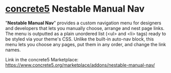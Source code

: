 [concrete5](https://www.concrete5.org) Nestable Manual Nav
===========================================================
"**Nestable Manual Nav**" provides a custom navigation menu for designers and developers that lets you manually choose, arrange and nest page links. The menu is outputted as a plain unordered list (&lt;ul&gt; and &lt;li&gt; tags) ready to be styled via your theme's CSS. Unlike the built-in auto-nav block, this menu lets you choose any pages, put them in any order, and change the link names.

Link in the concrete5 Marketplace: https://www.concrete5.org/marketplace/addons/nestable-manual-nav/
